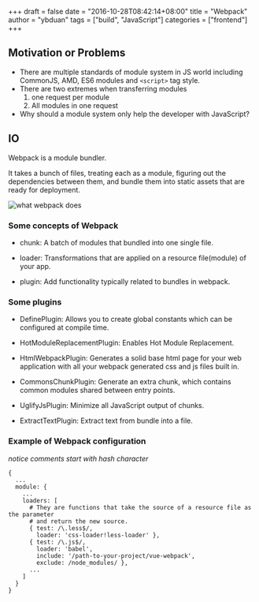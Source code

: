 +++
draft = false
date = "2016-10-28T08:42:14+08:00"
title = "Webpack"
author = "ybduan"
tags = ["build", "JavaScript"]
categories = ["frontend"]
+++

## Motivation or Problems
  * There are multiple standards of module system in JS world including CommonJS, AMD, ES6 modules and `<script>` tag style.
  * There are two extremes when transferring modules
    1. one request per module
    2. All modules in one request
  * Why should a module system only help the developer with JavaScript?

## IO
Webpack is a module bundler.

It takes a bunch of files, treating each as a module, figuring out the dependencies between them, and bundle them into static assets that are ready for deployment.

![what webpack does](https://dtinth.github.io/webpack-docs-images/usage/how-it-works.png)
<!--more-->

### Some concepts of Webpack
* chunk: A batch of modules that bundled into one single file.

* loader: Transformations that are applied on a resource file(module) of your app.

* plugin: Add functionality typically related to bundles in webpack.

### Some plugins
  * DefinePlugin: Allows you to create global constants which can be configured at compile time.

  * HotModuleReplacementPlugin: Enables Hot Module Replacement.

  * HtmlWebpackPlugin: Generates a solid base html page for your web application with all your webpack generated css and js files built in.

  * CommonsChunkPlugin: Generate an extra chunk, which contains common modules shared between entry points.

  * UglifyJsPlugin: Minimize all JavaScript output of chunks.

  * ExtractTextPlugin: Extract text from bundle into a file.

### Example of Webpack configuration

*notice comments start with hash character*

```
{
  ...
  module: {
    ...
    loaders: [
      # They are functions that take the source of a resource file as the parameter
      # and return the new source.
      { test: /\.less$/,
        loader: 'css-loader!less-loader' },
      { test: /\.js$/,
        loader: 'babel',
        include: '/path-to-your-project/vue-webpack',
        exclude: /node_modules/ },
      ...
    ]
  }
}
```
